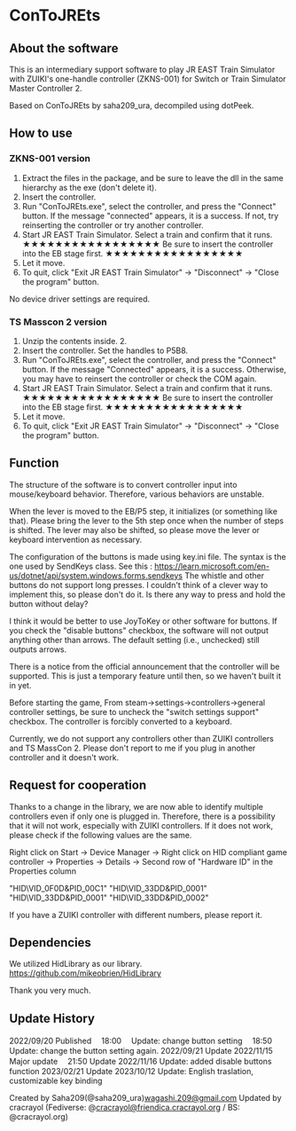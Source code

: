 # ConToJREts

## About the software

This is an intermediary support software to play JR EAST Train Simulator with ZUIKI's one-handle controller (ZKNS-001) for Switch or Train Simulator Master Controller 2.

Based on ConToJREts by saha209_ura, decompiled using dotPeek.

## How to use

### ZKNS-001 version

1. Extract the files in the package, and be sure to leave the dll in the same hierarchy as the exe (don't delete it).
2. Insert the controller.
3. Run "ConToJREts.exe", select the controller, and press the "Connect" button.
If the message "connected" appears, it is a success. If not, try reinserting the controller or try another controller.
4. Start JR EAST Train Simulator. Select a train and confirm that it runs.
★★★★★★★★★★★★★★★★★
Be sure to insert the controller into the EB stage first.
★★★★★★★★★★★★★★★★★
5. Let it move.
6. To quit, click "Exit JR EAST Train Simulator" -> "Disconnect" -> "Close the program" button.

No device driver settings are required.


### TS Masscon 2 version

1. Unzip the contents inside. 2.
2. Insert the controller. Set the handles to P5B8.
3. Run "ConToJREts.exe", select the controller, and press the "Connect" button.
If the message "Connected" appears, it is a success. Otherwise, you may have to reinsert the controller or check the COM again.
4. Start JR EAST Train Simulator. Select a train and confirm that it runs.
★★★★★★★★★★★★★★★★★
Be sure to insert the controller into the EB stage first.
★★★★★★★★★★★★★★★★★
5. Let it move.
6. To quit, click "Exit JR EAST Train Simulator" -> "Disconnect" -> "Close the program" button.


## Function

The structure of the software is to convert controller input into mouse/keyboard behavior.
Therefore, various behaviors are unstable.

When the lever is moved to the EB/P5 step, it initializes (or something like that).
Please bring the lever to the 5th step once when the number of steps is shifted.
The lever may also be shifted, so please move the lever or keyboard intervention as necessary.

The configuration of the buttons is made using key.ini file.
The syntax is the one used by SendKeys class. See this : https://learn.microsoft.com/en-us/dotnet/api/system.windows.forms.sendkeys
The whistle and other buttons do not support long presses. I couldn't think of a clever way to implement this, so please don't do it.
Is there any way to press and hold the button without delay?

I think it would be better to use JoyToKey or other software for buttons.
If you check the "disable buttons" checkbox, the software will not output anything other than arrows.
The default setting (i.e., unchecked) still outputs arrows.

There is a notice from the official announcement that the controller will be supported. This is just a temporary feature until then, so we haven't built it in yet.

Before starting the game,
From steam→settings→controllers→general controller settings, be sure to uncheck the "switch settings support" checkbox.
The controller is forcibly converted to a keyboard.

Currently, we do not support any controllers other than ZUIKI controllers and TS MassCon 2.
Please don't report to me if you plug in another controller and it doesn't work.


## Request for cooperation

Thanks to a change in the library, we are now able to identify multiple controllers even if only one is plugged in.
Therefore, there is a possibility that it will not work, especially with ZUIKI controllers.
If it does not work, please check if the following values are the same.

Right click on Start → Device Manager → Right click on HID compliant game controller → Properties
→ Details → Second row of "Hardware ID" in the Properties column

"HID\VID_0F0D&PID_00C1"
"HID\VID_33DD&PID_0001" "HID\VID_33DD&PID_0001"
"HID\VID_33DD&PID_0002"

If you have a ZUIKI controller with different numbers, please report it.


## Dependencies

We utilized HidLibrary as our library.
https://github.com/mikeobrien/HidLibrary

Thank you very much.

## Update History

2022/09/20	Published
　18:00　		Update: change button setting
　18:50			Update: change the button setting again.
2022/09/21	Update
2022/11/15	Major update
　21:50			Update
2022/11/16	Update: added disable buttons function
2023/02/21	Update
2023/10/12	Update: English traslation, customizable key binding

Created by Saha209(@saha209_ura)wagashi.209@gmail.com
Updated by cracrayol (Fediverse: @cracrayol@friendica.cracrayol.org / BS: @cracrayol.org)